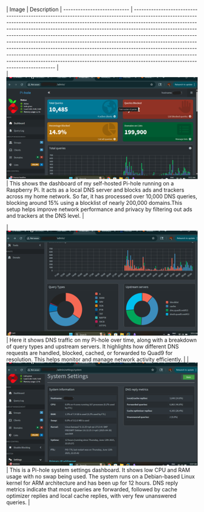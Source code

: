 | Image                       | Description                                                                                 | --------------------------- | ---------------------------------------------------------------------------------------------------------------------------------------------------------------------------------------------------------------------------------------------------------------------------------------------------------------------------------------------------------------------------------------------------------------------------------------------------------------------------------------------------------------------------------------------------------------------------------------------------------------------------------------------------------------------------------------------- |                                                                                                                                                                                                                                                
| ![](pi_hole_project1.png) | This shows the dashboard of my self-hosted Pi-hole running on a Raspberry Pi. It acts as a local DNS server and blocks ads and trackers across my home network. So far, it has processed over 10,000 DNS queries, blocking around 15% using a blocklist of nearly 200,000 domains.This setup helps improve network performance and privacy by filtering out ads and trackers at the DNS level. |

| ![](pi_hole_project2.png) | Here it shows DNS traffic on my Pi-hole over time, along with a breakdown of query types and upstream servers. It highlights how different DNS requests are handled, blocked, cached, or forwarded to Quad9 for resolution. This helps monitor and manage network activity efficiently.                                                                                                        |
| ![](pi_hole_project3.png) | This is a Pi-hole system settings dashboard. It shows low CPU and RAM usage with no swap being used. The system runs on a Debian-based Linux kernel for ARM architecture and has been up for 12 hours. DNS reply metrics indicate that most queries are forwarded, followed by cache optimizer replies and local cache replies, with very few unanswered queries.                              |
